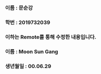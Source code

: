 ### 이름 : 문순강
### 학번 : 2019732039  

### 이하는 Remote를 통해 수정한 내용입니다.

### 이름 : Moon Sun Gang
### 생년월일 : 00.06.29